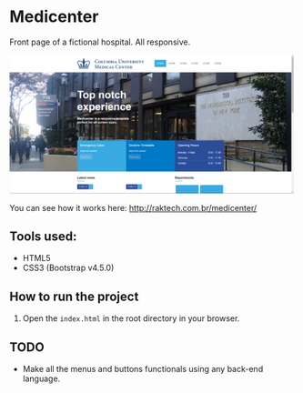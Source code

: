 # Medicenter

Front page of a fictional hospital. All responsive.

<img src="https://github.com/renatoalmeida49/medicenter/blob/master/assets/images/screenshots/MedicenterHomeDesktop.png" width="500" />

You can see how it works here: http://raktech.com.br/medicenter/

## Tools used:

* HTML5
* CSS3 (Bootstrap v4.5.0)

## How to run the project

1. Open the `index.html` in the root directory in your browser.

## TODO

* Make all the menus and buttons functionals using any back-end language.

